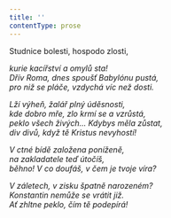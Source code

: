 ```yaml
---
title: ''
contentType: prose
---
```


<section>

Studnice bolesti, hospodo zlosti,

_kurie kacířství a omylů sta!  
Dřív Roma, dnes spoušť Babylónu pustá,  
pro niž se pláče, vzdychá víc než dosti._

</section>

<section>

_Lží výheň, žalář plný úděsnosti,  
kde dobro mře, zlo krmí se a vzrůstá,  
peklo všech živých… Kdybys měla zůstat,  
div divů, když tě Kristus nevyhostí!_

</section>

<section>

_V ctné bídě založena poníženě,  
na zakladatele teď útočíš,  
běhno! V co doufáš, v čem je tvoje víra?_

</section>

<section>

_V záletech, v zisku špatně narozeném?  
Konstantin nemůže se vrátit již.  
Ať zhltne peklo, čím tě podepírá!_

</section>
